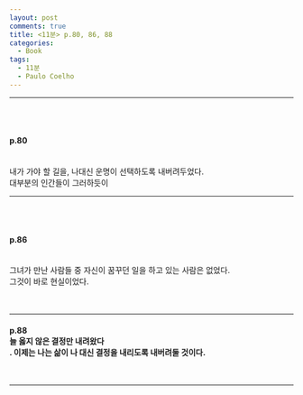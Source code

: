 ```yaml
---
layout: post
comments: true
title: <11분> p.80, 86, 88
categories: 
  - Book
tags:
  - 11분
  - Paulo Coelho
---
```

<hr color='orange'>
<br><br>
<h4>p.80</h4><br>
내가 가야 할 길을, 나대신 운명이 선택하도록 내버려두었다.<br>
대부분의 인간들이 그러하듯이<br>
<hr color='orange'>
<br><br>

<h4>p.86</h4><br>
그녀가 만난 사람들 중 자신이 꿈꾸던 일을 하고 있는 사람은 없었다.<br>
그것이 바로 현실이었다.<br>
<br><br>
<hr color='orange'>

<h4>p.88<h/h4><br>
늘 옳지 않은 결정만 내려왔다<br>. 
이제는 나는 삶이 나 대신 결정을 내리도록 내버려둘 것이다.<br>
<br><br>
<hr color='orange'>

